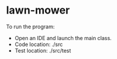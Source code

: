 # lawn-mower

To run the program:


- Open an IDE and launch the main class.
- Code location: ./src
- Test location: ./src/test

